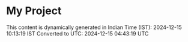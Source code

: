 # My Project

This content is dynamically generated in Indian Time (IST): 2024-12-15 10:13:19 IST
Converted to UTC: 2024-12-15 04:43:19 UTC
